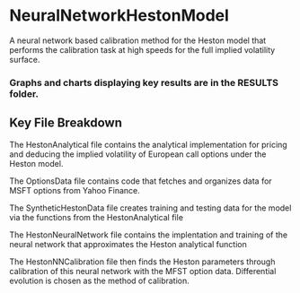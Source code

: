 # NeuralNetworkHestonModel
A neural network based calibration method for the Heston model that performs the calibration task at high speeds for the full implied volatility surface. 

### Graphs and charts displaying key results are in the RESULTS folder.


## Key File Breakdown

The HestonAnalytical file contains the analytical implementation for pricing and deducing the implied volatility of European call options under the Heston model. 

The OptionsData file contains code that fetches and organizes data for MSFT options from Yahoo Finance.

The SyntheticHestonData file creates training and testing data for the model via the functions from the HestonAnalytical file

The HestonNeuralNetwork file contains the implentation and training of the neural network that approximates the Heston analytical function

The HestonNNCalibration file then finds the Heston parameters through calibration of this neural network with the MFST option data. Differential evolution is chosen as the method of calibration.
